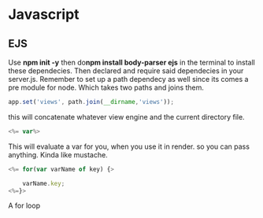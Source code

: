 # Javascript

## EJS


Use **npm init -y** then do**npm install body-parser ejs** in the terminal to install these dependecies. Then declared and require said dependecies in your server.js. Remember to set up a path dependecy as well since its comes a pre module for node. Which takes two paths and joins them.  


```Javascript 
app.set('views', path.join(__dirname,'views'));
```


this will concatenate whatever view engine and the current directory file.



```Javascript
<%= var%>
```

This will evaluate a var for you, when you use it in render. so you can pass anything. Kinda like mustache.


```Javascript
<%= for(var varName of key) {>

    varName.key;
<%=}>
```  

A for loop